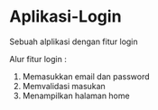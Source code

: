 # Aplikasi-Login
Sebuah alplikasi dengan fitur login

Alur fitur login :
  1. Memasukkan email dan password
  2. Memvalidasi masukan
  3. Menampilkan halaman home
